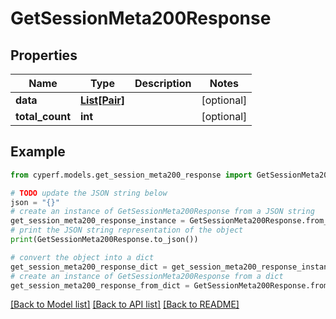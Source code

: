 # GetSessionMeta200Response


## Properties

Name | Type | Description | Notes
------------ | ------------- | ------------- | -------------
**data** | [**List[Pair]**](Pair.md) |  | [optional] 
**total_count** | **int** |  | [optional] 

## Example

```python
from cyperf.models.get_session_meta200_response import GetSessionMeta200Response

# TODO update the JSON string below
json = "{}"
# create an instance of GetSessionMeta200Response from a JSON string
get_session_meta200_response_instance = GetSessionMeta200Response.from_json(json)
# print the JSON string representation of the object
print(GetSessionMeta200Response.to_json())

# convert the object into a dict
get_session_meta200_response_dict = get_session_meta200_response_instance.to_dict()
# create an instance of GetSessionMeta200Response from a dict
get_session_meta200_response_from_dict = GetSessionMeta200Response.from_dict(get_session_meta200_response_dict)
```
[[Back to Model list]](../README.md#documentation-for-models) [[Back to API list]](../README.md#documentation-for-api-endpoints) [[Back to README]](../README.md)


